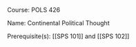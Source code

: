 




Course: POLS 426

Name: Continental Political Thought

Prerequisite(s): [[SPS 101]] and [[SPS 102]]